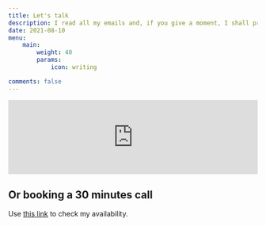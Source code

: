 ```yaml
---
title: Let's talk
description: I read all my emails and, if you give a moment, I shall promptly reply to you. Talk to you soon!
date: 2021-08-10
menu:
    main: 
        weight: 40
        params:
            icon: writing

comments: false
---
```


<iframe class="contact-form"
  src="https://tally.so/embed/3yP7pp?alignLeft=1&hideTitle=1&transparentBackground=1"
  width="100%"
  frameborder="0"
  marginheight="0"
  marginwidth="0"
  title="A question? Contact me!">
</iframe>

## Or booking a 30 minutes call

Use [this link](https://calendly.com/iamjeremie/first-call) to check my availability.
